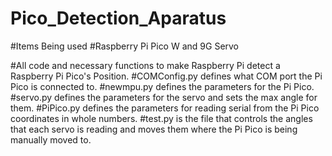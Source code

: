 # Pico_Detection_Aparatus
#Items Being used 
#Raspberry Pi Pico W and 9G Servo

#All code and necessary functions to make Raspberry Pi detect a Raspberry Pi Pico's Position.
#COMConfig.py defines what COM port the Pi Pico is connected to.
#newmpu.py defines the parameters for the Pi Pico.
#servo.py defines the parameters for the servo and sets the max angle for them.
#PiPico.py defines the parameters for reading serial from the Pi Pico coordinates in whole numbers.
#test.py is the file that controls the angles that each servo is reading and moves them where the Pi Pico is being manually moved to.
